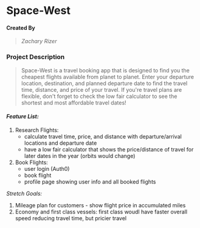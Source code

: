 # Space-West

#### Created By

> _Zachary Rizer_

### Project Description

> Space-West is a travel booking app that is designed to find you the cheapest flights available from planet to planet. Enter your departure location, destination, and planned departure date to find the travel time, distance, and price of your travel. If you're travel plans are flexible, don't forget to check the low fair calculator to see the shortest and most affordable travel dates!

#### _Feature List:_

1. Research Flights:
   - calculate travel time, price, and distance with departure/arrival locations and departure date
   - have a low fair calculator that shows the price/distance of travel for later dates in the year (orbits would change)
2. Book Flights:
   - user login (Auth0)
   - book flight
   - profile page showing user info and all booked flights

_Stretch Goals:_

1. Mileage plan for customers - show flight price in accumulated miles
2. Economy and first class vessels: first class woudl have faster overall speed reducing travel time, but pricier travel
